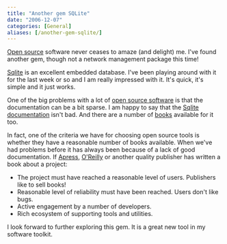 ```yaml
---
title: "Another gem SQLite"
date: "2006-12-07"
categories: [General]
aliases: [/another-gem-sqlite/]
---
```


[Open source](https://en.wikipedia.org/wiki/Open_source) software never ceases to amaze (and delight) me. I've found another gem, though not a network management package this time!

[Sqlite](http://www.sqlite.org/) is an excellent embedded database. I've been playing around with it for the last week or so and I am really impressed with it. It's quick, it's simple and it just works.

One of the big problems with a lot of [open source software](http://www.opensource.org/) is that the documentation can be a bit sparse. I am happy to say that the [Sqlite documentation](http://www.sqlite.org/docs.html) isn't bad. And there are a number of [books](http://www.google.com/search?q=sqlite+books) available for it too.

In fact, one of the criteria we have for choosing open source tools is whether they have a reasonable number of books available. When we've had problems before it has always been because of a lack of good documentation. If [Apress](http://www.apress.com/), [O'Reilly](http://www.oreilly.com/) or another quality publisher has written a book about a project:

- The project must have reached a reasonable level of users. Publishers like to sell books!
- Reasonable level of reliability must have been reached. Users don't like bugs.
- Active engagement by a number of developers.
- Rich ecosystem of supporting tools and utilities.

I look forward to further exploring this gem. It is a great new tool in my software toolkit.
